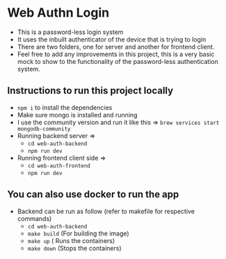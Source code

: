 # Web Authn Login
- This is a password-less login system
- It uses the inbuilt authenticator of the device that is trying to login
- There are two folders, one for server and another for frontend client.
- Feel free to add any improvements in this project, this is a very basic mock to show to the functionality of the password-less authentication system.


## Instructions to run this project locally
- `npm i` to install the dependencies
- Make sure mongo is installed and running
- I use the community version and run it like this => `brew services start mongodb-community`
- Running backend server =>
  - `cd web-auth-backend`
  - `npm run dev`
- Running frontend client side =>
  - `cd web-auth-frontend`
  - `npm run dev`

## You can also use docker to run the app

- Backend can be run as follow (refer to makefile for respective commands)
  - `cd web-auth-backend`
  - `make build` (For building the image)
  - `make up` ( Runs the containers)
  - `make down` (Stops the containers)
